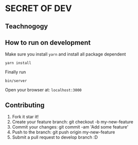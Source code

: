 # SECRET OF DEV

## Teachnogogy


## How to run on development
Make sure you install `yarn` and install all package dependent

```
yarn install
```

Finally run 
```
bin/server
```

Open your browser at: `localhost:3000`


## Contributing

1. Fork it star it! 
2. Create your feature branch: git checkout -b my-new-feature
3. Commit your changes: git commit -am 'Add some feature'
4. Push to the branch: git push origin my-new-feature
5. Submit a pull request to develop branch :D
